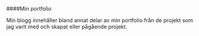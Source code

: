 ####Min portfolio

Min blogg innehåller bland annat delar av min portfolio från de projekt som jag varit med och skapat eller pågående projekt.
